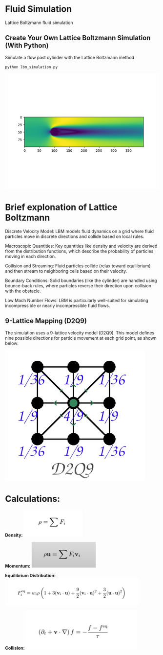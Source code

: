 # Fluid Simulation
Lattice Boltzmann fluid simulation

## Create Your Own Lattice Boltzmann Simulation (With Python)

Simulate a flow past cylinder with the Lattice Boltzmann method

```
python lbm_simulation.py
```

![Simulation](pictures/lbm_simulation_picture.png)

# Brief explonation of Lattice Boltzmann

Discrete Velocity Model: LBM models fluid dynamics on a grid where fluid particles move in discrete directions and collide based on local rules.

Macroscopic Quantities: Key quantities like density and velocity are derived from the distribution functions, which describe the probability of particles moving in each direction.

Collision and Streaming: Fluid particles collide (relax toward equilibrium) and then stream to neighboring cells based on their velocity.

Boundary Conditions: Solid boundaries (like the cylinder) are handled using bounce-back rules, where particles reverse their direction upon collision with the obstacle.

Low Mach Number Flows: LBM is particularly well-suited for simulating incompressible or nearly incompressible fluid flows.

## 9-Lattice Mapping (D2Q9)
The simulation uses a 9-lattice velocity model (D2Q9). This model defines nine possible directions for particle movement at each grid point, as shown below:

![Simulation](pictures/mapping.png)

# Calculations:
**Density:**
![Simulation](pictures/density.png)

**Momentum:**
![Simulation](pictures/momentum.png)

**Equilibrium Distribution:**
![Simulation](pictures/equilibrium.png)

**Collision:**
![Simulation](pictures/collide.png)

